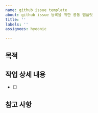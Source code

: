 ```yaml
---
name: github issue template
about: github issue 등록을 위한 공통 템플릿
title: ''
labels: ''
assignees: hyeonic

---
```


## 목적
>
## 작업 상세 내용
- [ ]
## 참고 사항
